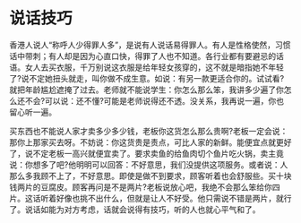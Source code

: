 # 说话技巧

香港人说人“称呼人少得罪人多”，是说有人说话易得罪人。有人是性格使然，习惯话中带刺；有人却是因为心直口快，得罪了人也不知道。各行业都有要避忌的话语。女人去买衣服，千万别说这衣服是给年轻女孩穿的，这不就是暗指她不年轻了?说不定她扭头就走，叫你做不成生意。如说：有另一款更适合你的。试试看?就把年龄尴尬遮掩了过去。老师就不能说学生：你怎么那么笨，我讲多少遍了你怎么还不会?可以说：还不懂?可能是老师说得还不透。没关系，我再说一遍，你也留心听一遍。 

买东西也不能说人家才卖多少多少钱，老板你这货怎么那么贵啊?老板一定会说：那你上那家买去呀。不妨说：你这货贵是责点，可比人家的新鲜。能便宜点就更好了，说不定老板一高兴就便宜卖了。要求卖鱼的给鱼肉切个鱼片吃火锅，卖主竟说：你想多了吧?他明明可以回答：不好意思，我们没提供这项服务。或者说：人那么多我顾不上了，不好意思。即使是做不到要求，顾客听着也会舒服些。买十块钱两片的豆腐皮。顾客再问是不是两片?老板说放心吧，我绝不会那么笨给你四片。这话听着好像也挑不出什么，但就是让人不好受。他只需说不错是两片，就行了。说话如能为对方考虑，话就会说得有技巧，听的人也就心平气和了。